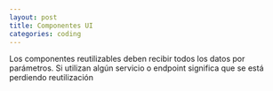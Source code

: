 ```yaml
---
layout: post
title: Componentes UI
categories: coding
---
```


Los componentes reutilizables deben<!--more--> recibir todos los datos por parámetros. Si utilizan algún servicio o endpoint significa que se está perdiendo reutilización
